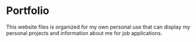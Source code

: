 # Portfolio
This website files is organized for my own personal use that can display my personal projects and information about me for job applications.
